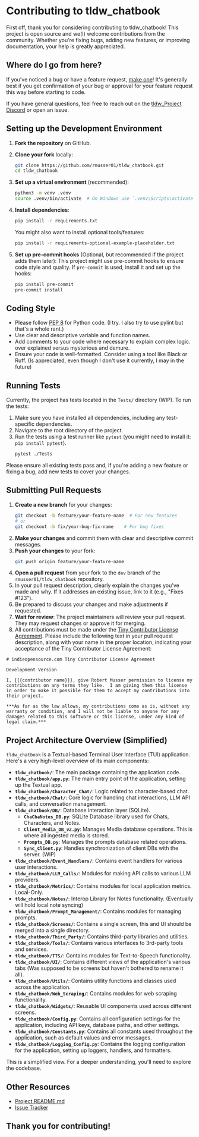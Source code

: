 # Contributing to tldw_chatbook

First off, thank you for considering contributing to tldw_chatbook! This project is open source and we(I) welcome contributions from the community. Whether you're fixing bugs, adding new features, or improving documentation, your help is greatly appreciated.

## Where do I go from here?

If you've noticed a bug or have a feature request, [make one](https://github.com/rmusser01/tldw_chatbook/issues/new)! It's generally best if you get confirmation of your bug or approval for your feature request this way before starting to code.

If you have general questions, feel free to reach out on the [tldw_Project Discord](https://discord.gg/your-discord-link-here) or open an issue.

## Setting up the Development Environment

1.  **Fork the repository** on GitHub.
2.  **Clone your fork** locally:
    ```bash
    git clone https://github.com/rmusser01/tldw_chatbook.git
    cd tldw_chatbook
    ```
3.  **Set up a virtual environment** (recommended):
    ```bash
    python3 -m venv .venv
    source .venv/bin/activate  # On Windows use `.venv\Scripts\activate`
    ```
4.  **Install dependencies**:
    ```bash
    pip install -r requirements.txt
    ```
    You might also want to install optional tools/features:
    ```bash
    pip install -r requirements-optional-example-placeholder.txt
    ```

5.  **Set up pre-commit hooks** (Optional, but recommended if the project adds them later):
    This project might use pre-commit hooks to ensure code style and quality. If `pre-commit` is used, install it and set up the hooks:
    ```bash
    pip install pre-commit
    pre-commit install
    ```

## Coding Style

*   Please follow [PEP 8](https://www.python.org/dev/peps/pep-0008/) for Python code. (I try. I also try to use pylint but that's a whole rant.)
*   Use clear and descriptive variable and function names.
*   Add comments to your code where necessary to explain complex logic. over explained versus mysterious and demure.
*   Ensure your code is well-formatted. Consider using a tool like Black or Ruff. (Is appreciated, even though I don't use it currently, I may in the future)

## Running Tests

Currently, the project has tests located in the `Tests/` directory (WIP). To run the tests:

1.  Make sure you have installed all dependencies, including any test-specific dependencies.
2.  Navigate to the root directory of the project.
3.  Run the tests using a test runner like `pytest` (you might need to install it: `pip install pytest`).
    ```bash
    pytest ./Tests
    ```

Please ensure all existing tests pass and, if you're adding a new feature or fixing a bug, add new tests to cover your changes.

## Submitting Pull Requests

1.  **Create a new branch** for your changes:
    ```bash
    git checkout -b feature/your-feature-name  # For new features
    # or
    git checkout -b fix/your-bug-fix-name    # For bug fixes
    ```
2.  **Make your changes** and commit them with clear and descriptive commit messages.
3.  **Push your changes** to your fork:
    ```bash
    git push origin feature/your-feature-name
    ```
4.  **Open a pull request** from your fork to the `dev` branch of the `rmusser01/tldw_chatbook` repository.
5.  In your pull request description, clearly explain the changes you've made and why. If it addresses an existing issue, link to it (e.g., "Fixes #123").
6.  Be prepared to discuss your changes and make adjustments if requested.
7.  **Wait for review**: The project maintainers will review your pull request. They may request changes or approve it for merging.
8. All contributions must be made under the [Tiny Contributor License Agreement](#https://github.com/indieopensource/tiny-cla/blob/main/cla.md). Please include the following text in your pull request description, along with your name in the proper location, indicating your acceptance of the Tiny Contributor License Agreement:

```
# indieopensource.com Tiny Contributor License Agreement

Development Version

I, {{{contributor name}}}, give Robert Musser permission to license my contributions on any terms they like.  I am giving them this license in order to make it possible for them to accept my contributions into their project.

***As far as the law allows, my contributions come as is, without any warranty or condition, and I will not be liable to anyone for any damages related to this software or this license, under any kind of legal claim.***
```

## Project Architecture Overview (Simplified)

`tldw_chatbook` is a Textual-based Terminal User Interface (TUI) application. Here's a very high-level overview of its main components:

- **`tldw_chatbook/`**: The main package containing the application code.
- **`tldw_chatbook/app.py`**: The main entry point of the application, setting up the Textual app.
- **`tldw_chatbook/Character_Chat/`**: Logic related to character-based chat.
- **`tldw_chatbook/Chat/`**: Core logic for handling chat interactions, LLM API calls, and conversation management.
- **`tldw_chatbook/DB/`**: Database interaction layer (SQLite).
  - **`ChaChaNotes_DB.py`**: SQLite Database library used for Chats, Characters, and Notes.
  - **`Client_Media_DB_v2.py`**: Manages Media database operations. This is where all ingested media is stored.
  - **`Prompts_DB.py`**: Manages the prompts database related operations.
  - **`Sync_Client.py`**: Handles synchronization of client DBs with the server. (WIP)
- **`tldw_chatbook/Event_Handlers/`**: Contains event handlers for various user interactions.
- **`tldw_chatbook/LLM_Calls/`**: Modules for making API calls to various LLM providers.
- **`tldw_chatbook/Metrics/`**: Contains modules for local application metrics. Local-Only.
- **`tldw_chatbook/Notes/`**: Interop Library for Notes functionality. (Eventually will hold local note syncing)
- **`tldw_chatbook/Prompt_Management/`**: Contains modules for managing prompts.
- **`tldw_chatbook/Screens/`**: Contains a single screen, this and UI should be merged into a single directory.
- **`tldw_chatbook/Third_Party/`**: Contains third-party libraries and utilities.
- **`tldw_chatbook/Tools/`**: Contains various interfaces to 3rd-party tools and services.
- **`tldw_chatbook/TTS/`**: Contains modules for Text-to-Speech functionality.
- **`tldw_chatbook/UI/`**: Contains different views of the application's various tabs (Was supposed to be screens but haven't bothered to rename it all).
- **`tldw_chatbook/Utils/`**: Contains utility functions and classes used across the application.
- **`tldw_chatbook/Web_Scraping/`**: Contains modules for web scraping functionality.
- **`tldw_chatbook/Widgets/`**: Reusable UI components used across different screens.
- **`tldw_chatbook/Config.py`**: Contains all configuration settings for the application, including API keys, database paths, and other settings.
- **`tldw_chatbook/Constants.py`**: Contains all constants used throughout the application, such as default values and error messages.
- **`tldw_chatbook/Logging_Config.py`**: Contains the logging configuration for the application, setting up loggers, handlers, and formatters.

This is a simplified view. For a deeper understanding, you'll need to explore the codebase.

## Other Resources

*   [Project README.md](README.md)
*   [Issue Tracker](https://github.com/rmusser01/tldw_chatbook/issues)

## Thank you for contributing!
